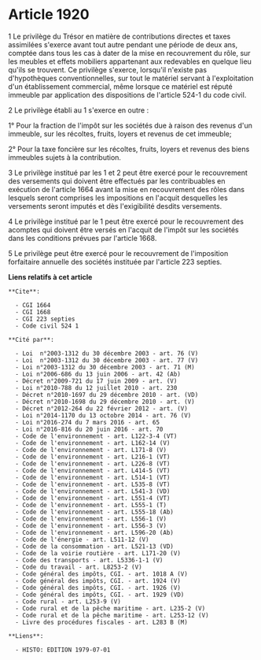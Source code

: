 # Article 1920

1  Le privilège du Trésor en matière de contributions directes et taxes assimilées s'exerce avant tout autre pendant une
période de deux ans, comptée dans tous les cas à dater de la mise en recouvrement du rôle, sur les meubles et effets
mobiliers appartenant aux redevables en quelque lieu qu'ils se trouvent. Ce privilège s'exerce, lorsqu'il n'existe pas
d'hypothèques conventionnelles, sur tout le matériel servant à l'exploitation d'un établissement commercial, même lorsque ce
matériel est réputé immeuble par application des dispositions de l'article 524-1 du code civil.

2  Le privilège établi au 1 s'exerce en outre :

1° Pour la fraction de l'impôt sur les sociétés due à raison des revenus d'un immeuble, sur les récoltes, fruits, loyers et
revenus de cet immeuble;

2° Pour la taxe foncière sur les récoltes, fruits, loyers et revenus des biens immeubles sujets à la contribution.

3  Le privilège institué par les 1 et 2 peut être exercé pour le recouvrement des versements qui doivent être effectués par
les contribuables en exécution de l'article 1664 avant la mise en recouvrement des rôles dans lesquels seront comprises les
impositions en l'acquit desquelles les versements seront imputés et dès l'exigibilité desdits versements.

4  Le privilège institué par le 1 peut être exercé pour le recouvrement des acomptes qui doivent être versés en l'acquit de
l'impôt sur les sociétés dans les conditions prévues par l'article 1668.

5  Le privilège peut être exercé pour le recouvrement de l'imposition forfaitaire annuelle des sociétés instituée par
l'article 223 septies.

**Liens relatifs à cet article**

	**Cite**:

	  - CGI 1664
	  - CGI 1668
	  - CGI 223 septies
	  - Code civil 524 1

	**Cité par**:

	  - Loi  n°2003-1312 du 30 décembre 2003 - art. 76 (V)
	  - Loi  n°2003-1312 du 30 décembre 2003 - art. 77 (V)
	  - Loi n°2003-1312 du 30 décembre 2003 - art. 71 (M)
	  - Loi n°2006-686 du 13 juin 2006 - art. 42 (Ab)
	  - Décret n°2009-721 du 17 juin 2009 - art. (V)
	  - Loi n°2010-788 du 12 juillet 2010 - art. 230
	  - Décret n°2010-1697 du 29 décembre 2010 - art. (VD)
	  - Décret n°2010-1698 du 29 décembre 2010 - art. (V)
	  - Décret n°2012-264 du 22 février 2012 - art. (V)
	  - Loi n°2014-1170 du 13 octobre 2014 - art. 76 (V)
	  - Loi n°2016-274 du 7 mars 2016 - art. 65
	  - Loi n°2016-816 du 20 juin 2016 - art. 70
	  - Code de l'environnement - art. L122-3-4 (VT)
	  - Code de l'environnement - art. L162-14 (V)
	  - Code de l'environnement - art. L171-8 (V)
	  - Code de l'environnement - art. L216-1 (VT)
	  - Code de l'environnement - art. L226-8 (VT)
	  - Code de l'environnement - art. L414-5 (VT)
	  - Code de l'environnement - art. L514-1 (VT)
	  - Code de l'environnement - art. L535-8 (VT)
	  - Code de l'environnement - art. L541-3 (VD)
	  - Code de l'environnement - art. L551-4 (VT)
	  - Code de l'environnement - art. L555-1 (T)
	  - Code de l'environnement - art. L555-18 (Ab)
	  - Code de l'environnement - art. L556-1 (V)
	  - Code de l'environnement - art. L556-3 (V)
	  - Code de l'environnement - art. L596-20 (Ab)
	  - Code de l'énergie - art. L511-12 (V)
	  - Code de la consommation - art. L521-13 (VD)
	  - Code de la voirie routière - art. L171-20 (V)
	  - Code des transports - art. L5336-1-1 (V)
	  - Code du travail - art. L8253-2 (V)
	  - Code général des impôts, CGI. - art. 1018 A (V)
	  - Code général des impôts, CGI. - art. 1924 (V)
	  - Code général des impôts, CGI. - art. 1926 (V)
	  - Code général des impôts, CGI. - art. 1929 (VD)
	  - Code rural - art. L253-9 (V)
	  - Code rural et de la pêche maritime - art. L235-2 (V)
	  - Code rural et de la pêche maritime - art. L253-12 (V)
	  - Livre des procédures fiscales - art. L283 B (M)

	**Liens**:

	  - HISTO: EDITION 1979-07-01
